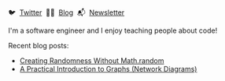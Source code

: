  🐦 &nbsp;[Twitter](https://twitter.com/healeycodes)&nbsp;  ✍🏻 &nbsp;[Blog](https://healeycodes.com)&nbsp;  📬 &nbsp;[Newsletter](https://buttondown.email/healeycodes)

I'm a software engineer and I enjoy teaching people about code!

Recent blog posts:

- [Creating Randomness Without Math.random](https://healeycodes.com/creating-randomness/)
- [A Practical Introduction to Graphs (Network Diagrams)](https://healeycodes.com/practical-intro-to-graphs/)
